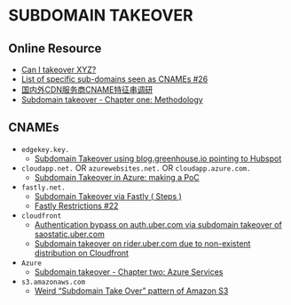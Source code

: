 # SUBDOMAIN TAKEOVER
## Online Resource
- [Can I takeover XYZ?](https://github.com/EdOverflow/can-i-take-over-xyz/)
- [List of specific sub-domains seen as CNAMEs #26](https://github.com/EdOverflow/can-i-take-over-xyz/issues/26)
- [国内外CDN服务商CNAME特征串调研](https://www.cnblogs.com/Jochebed/p/5804325.html)
- [Subdomain takeover - Chapter one: Methodology](https://blog.cystack.net/subdomain-takeover/)
## CNAMEs
- `edgekey.key.`
  - [Subdomain Takeover using blog.greenhouse.io pointing to Hubspot](https://hackerone.com/reports/38007)
- `cloudapp.net.` OR `azurewebsites.net.` OR `cloudapp.azure.com.`
  - [Subdomain Takeover in Azure: making a PoC]()
- `fastly.net.`
  - [Subdomain Takeover via Fastly ( Steps )](https://www.youtube.com/watch?v=9DYEg_j-_hw)
  - [Fastly Restrictions #22](https://github.com/EdOverflow/can-i-take-over-xyz/issues/22)
- `cloudfront`
  - [Authentication bypass on auth.uber.com via subdomain takeover of saostatic.uber.com](https://hackerone.com/reports/219205)
  - [Subdomain takeover on rider.uber.com due to non-existent distribution on Cloudfront](https://hackerone.com/reports/175070)
- `Azure`
  - [Subdomain takeover - Chapter two: Azure Services](https://blog.cystack.net/subdomain-takeover-chapter-two-azure-services/)
- `s3.amazonaws.com`
  - [Weird “Subdomain Take Over” pattern of Amazon S3](https://medium.com/entersoftsecurity/weird-subdomain-take-over-pattern-of-amazon-s3-75165ab2e883)
